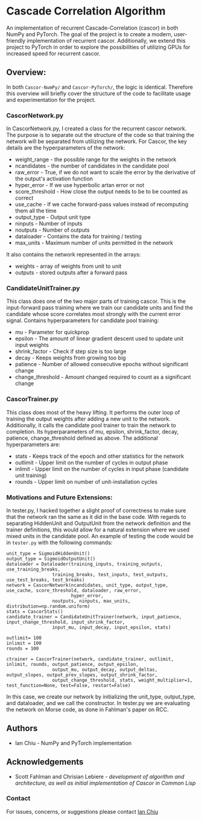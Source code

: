 # Cascade Correlation Algorithm

An implementation of recurrent Cascade-Correlation (cascor) in both NumPy and PyTorch. The goal of the project is to create a modern, user-friendly implementation of recurrent cascor. Additionally, we extend this project to PyTorch in order to explore the possibilities of utilizing GPUs for increased speed for recurrent cascor.

## Overview:
In both `Cascor-NumPy/` and `Cascor-PyTorch/`, the logic is identical. Therefore this overview will briefly cover the structure of the code to facilitate usage and experimentation for the project. 

### CascorNetwork.py
In CascorNetwork.py, I created a class for the recurrent cascor network. The purpose is to separate out the structure of the code so that training the network will be separated from utilizing the network. For Cascor, the key details are the hyperparameters of the network:
* weight_range - the possible range for the weights in the network
* ncandidates - the number of candidates in the candidate pool
* raw_error - True, if we do not want to scale the error by the derivative of the output's activation function
* hyper_error - If we use hyperbolic artan error or not
* score_threshold - How close the output needs to be to be counted as correct
* use_cache - If we cache forward-pass values instead of recomputing them all the time
* output_type - Output unit type
* ninputs - Number of inputs
* noutputs - Number of outputs
* dataloader - Contains the data for training / testing
* max_units - Maximum number of units permitted in the network

It also contains the network represented in the arrays:
* weights - array of weights from unit to unit
* outputs - stored outputs after a forward pass

### CandidateUnitTrainer.py
This class does one of the two major parts of training cascor. This is the input-forward pass training where we train our candidate units and find the candidate whose score correlates most strongly with the current error signal. Contains hyperparameters for candidate pool training:
* mu - Parameter for quickprop
* epsilon - The amount of linear gradient descent used to update unit input weights
* shrink_factor - Check if step size is too large
* decay - Keeps weights from growing too big
* patience - Number of allowed consecutive epochs without significant change
* change_threshold - Amount changed required to count as a significant change

### CascorTrainer.py
This class does most of the heavy lifting. It performs the outer loop of training the output weights after adding a new unit to the network. Additionally, it calls the candidate pool trainer to train the network to completion. Its hyperparameters of mu, epsilon, shrink_factor, decay, patience, change_threshold defined as above. The additional hyperparameters are:
* stats - Keeps track of the epoch and other statistics for the network
* outlimit - Upper limit on the number of cycles in output phase
* inlimit - Upper limit on the number of cycles in input phase (candidate unit training)
* rounds - Upper limit on number of unit-installation cycles


### Motivations and Future Extensions:
In tester.py, I hacked together a slight proof of correctness to make sure that the network ran the same as it did in the base code. With regards to separating HiddenUnit and OutputUnit from the network definition and the trainer definitions, this would allow for a natural extension where we used mixed units in the candidate pool. An example of testing the code would be in `tester.py` with the following commands:
```
unit_type = SigmoidHiddenUnit()
output_type = SigmoidOutputUnit()
dataloader = Dataloader(training_inputs, training_outputs, use_training_breaks,
                 training_breaks, test_inputs, test_outputs, use_test_breaks, test_breaks)
network = CascorNetwork(ncandidates, unit_type, output_type, use_cache, score_threshold, dataloader, raw_error,
                        hyper_error,
                 noutputs, ninputs, max_units, distribution=np.random.uniform)
stats = CascorStats()
candidate_trainer = CandidateUnitTrainer(network, input_patience, input_change_threshold, input_shrink_factor,
                 input_mu, input_decay, input_epsilon, stats)

outlimit= 100
inlimit = 100
rounds = 100

ctrainer = CascorTrainer(network, candidate_trainer, outlimit, inlimit, rounds, output_patience, output_epsilon,
                 output_mu, output_decay, output_deltas, output_slopes, output_prev_slopes, output_shrink_factor,
                 output_change_threshold, stats, weight_multiplier=1, test_function=None, test=False, restart=False)
``` 

In this case, we create our network by initializing the unit_type, output_type, and dataloader, and we call the constructor. In tester.py we are evaluating the network on Morse code, as done in Fahlman's paper on RCC.


## Authors
* Ian Chiu - NumPy and PyTorch implementation 

## Acknowledgements
* Scott Fahlman and Chrisian Lebiere - *development of algorithm and architecture, as well as initial implementation of Cascor in Common Lisp*

### Contact
For issues, concerns, or suggestions please contact [Ian Chiu](mailto:ichiu@andrew.cmu.edu)

